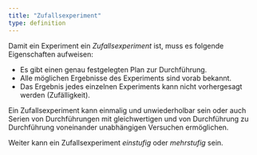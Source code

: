 ```yaml
---
title: "Zufallsexperiment"
type: definition
---
```


Damit ein Experiment ein *Zufallsexperiment* ist, muss es folgende Eigenschaften aufweisen:
- Es gibt einen genau festgelegten Plan zur Durchführung.
- Alle möglichen Ergebnisse des Experiments sind vorab bekannt.
- Das Ergebnis jedes einzelnen Experiments kann nicht vorhergesagt werden (Zufälligkeit).

Ein Zufallsexperiment kann einmalig und unwiederholbar sein oder auch Serien von Durchführungen mit gleichwertigen und von Durchführung zu Durchführung voneinander unabhängigen Versuchen ermöglichen.

Weiter kann ein Zufallsexperiment *einstufig* oder *mehrstufig* sein.
